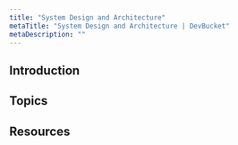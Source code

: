 ```yaml
---
title: "System Design and Architecture"
metaTitle: "System Design and Architecture | DevBucket"
metaDescription: ""
---
```


## Introduction

## Topics


## Resources
